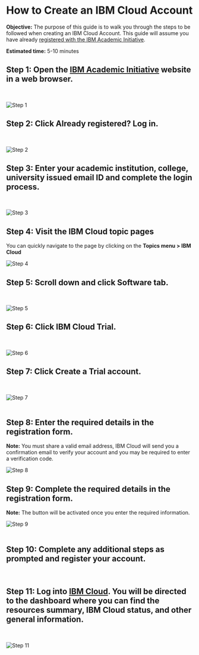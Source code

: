# How to Create an IBM Cloud Account 

**Objective:** The purpose of this guide is to walk you through the steps to be followed 
when creating an IBM Cloud Account.  This guide will assume you have already [registered with the IBM Academic Initiative](/how-to/How-to-register-with-the-IBM-Academic-Initiative/readme.md).

**Estimated time:** 5-10 minutes

## Step 1: Open the [IBM Academic Initiative](https://ibm.com/academic) website in a web browser.
<br />

![Step 1](images/step1.png) 

## Step 2: Click **Already registered? Log in.**
<br />

![Step 2](images/step2.png) 
 
## Step 3: Enter your academic institution, college, university issued email ID and complete the login process.
<br />

![Step 3](images/step3.png) 
 
## Step 4: Visit the  IBM Cloud topic pages

You can quickly navigate to the page by clicking on the **Topics menu > IBM Cloud**
<br />

![Step 4](images/step4.png) 

## Step 5: Scroll down and click **Software** tab.
<br />

![Step 5](images/step5.png)   

## Step 6: Click **IBM Cloud Trial.** 
<br />

![Step 6](images/step6.png)  

## Step 7: Click **Create a Trial account.**
<br />

![Step 7](images/step7.png)  
 
## Step 8: Enter the required details in the registration form.

**Note:** You must share a valid email address, IBM Cloud will send you a confirmation email to verify your account and you may be required to enter a verification code.
<br />

![Step 8](images/step8.png) 
 
## Step 9: Complete the required details in the registration form.

**Note:** The button will be activated once you enter the required  information.
<br />

![Step 9](images/step9.png)  
 
## Step 10: Complete any additional steps as prompted and register your account.

<br />

## Step 11: Log into [IBM Cloud](https://cloud.ibm.com). You will be directed to the dashboard where you can find the resources summary, IBM Cloud status, and other general information.
<br />

![Step 11](images/step11.png)